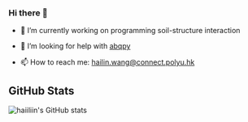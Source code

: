 ### Hi there 👋

- 🔭 I’m currently working on programming soil-structure interaction
<!-- - 🌱 I’m currently learning ... -->
<!-- - 👯 I’m looking to collaborate on ... -->
- 🤔 I’m looking for help with [abqpy](https://github.com/haiiliin/abqpy)
<!-- - 💬 Ask me about Python, Abaqus ... -->
- 📫 How to reach me: hailin.wang@connect.polyu.hk
<!-- - 😄 Pronouns: ...
- ⚡ Fun fact: ... -->

## GitHub Stats

![haiiliin's GitHub stats](https://github-readme-stats.vercel.app/api?username=haiiliin&count_private=true)
